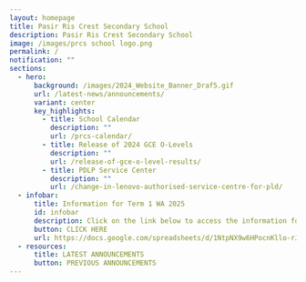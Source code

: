 ```yaml
---
layout: homepage
title: Pasir Ris Crest Secondary School
description: Pasir Ris Crest Secondary School
image: /images/prcs school logo.png
permalink: /
notification: ""
sections:
  - hero:
      background: /images/2024_Website_Banner_Draf5.gif
      url: /latest-news/announcements/
      variant: center
      key_highlights:
        - title: School Calendar
          description: ""
          url: /prcs-calendar/
        - title: Release of 2024 GCE O-Levels
          description: ""
          url: /release-of-gce-o-level-results/
        - title: PDLP Service Center
          description: ""
          url: /change-in-lenovo-authorised-service-centre-for-pld/
  - infobar:
      title: Information for Term 1 WA 2025
      id: infobar
      description: Click on the link below to access the information for Term 1 WA 2025.
      button: CLICK HERE
      url: https://docs.google.com/spreadsheets/d/1NtpNX9w6HPocnKllo-rJXPEV-1Zd9xRe/edit?usp=sharing&ouid=103364077859940630975&rtpof=true&sd=true
  - resources:
      title: LATEST ANNOUNCEMENTS
      button: PREVIOUS ANNOUNCEMENTS
---
```

